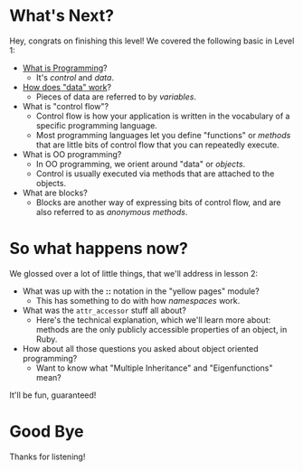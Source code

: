 # What's Next?

Hey, congrats on finishing this level! We covered the following basic in Level 1:

* [What is Programming](introduction_to_programming.html)?
  * It's _control_ and _data_.
* [How does "data" work](data_and_variables.html)?
  * Pieces of data are referred to by _variables_.
* What is "control flow"?
  * Control flow is how your application is written in the vocabulary
    of a specific programming language.
  * Most programming languages let you define "functions" or _methods_
    that are little bits of control flow that you can repeatedly
    execute.
* What is OO programming?
  * In OO programming, we orient around "data" or _objects_. 
  * Control is usually executed via methods that are attached to the objects.
* What are blocks?
  * Blocks are another way of expressing bits of control flow, and are
    also referred to as _anonymous methods_.

# So what happens now?

We glossed over a lot of little things, that we'll address in lesson 2:

* What was up with the **::** notation in the "yellow pages" module?
  * This has something to do with how _namespaces_ work.
* What was the `attr_accessor` stuff all about?
  * Here's the technical explanation, which we'll learn more about:
    methods are the only publicly accessible properties of an object,
    in Ruby. 
* How about all those questions you asked about object oriented programming?
  * Want to know what "Multiple Inheritance" and "Eigenfunctions" mean?

It'll be fun, guaranteed!

# Good Bye
Thanks for listening!
